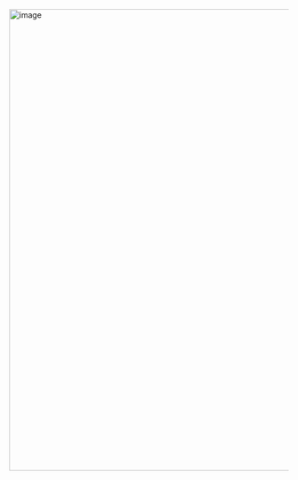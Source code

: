 <img width="1288" height="834" alt="image" src="https://github.com/user-attachments/assets/f299ca2a-15ad-4c4b-b44f-57d5525f8f1c" />
